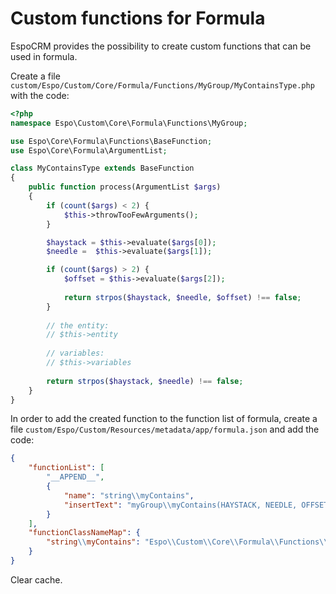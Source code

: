 # Custom functions for Formula

EspoCRM provides the possibility to create custom functions that can be used in formula. 

Create a file `custom/Espo/Custom/Core/Formula/Functions/MyGroup/MyContainsType.php` with the code:

```php
<?php
namespace Espo\Custom\Core\Formula\Functions\MyGroup;

use Espo\Core\Formula\Functions\BaseFunction;
use Espo\Core\Formula\ArgumentList;

class MyContainsType extends BaseFunction
{
    public function process(ArgumentList $args)
    {
        if (count($args) < 2) {
            $this->throwTooFewArguments();
        }

        $haystack = $this->evaluate($args[0]);
        $needle =  $this->evaluate($args[1]);

        if (count($args) > 2) {
            $offset = $this->evaluate($args[2]);
            
            return strpos($haystack, $needle, $offset) !== false;
        }
        
        // the entity:
        // $this->entity
        
        // variables:
        // $this->variables
        
        return strpos($haystack, $needle) !== false;
    }
}
```

In order to add the created function to the function list of formula, create a file `custom/Espo/Custom/Resources/metadata/app/formula.json` and add the code:
```json
{
    "functionList": [
        "__APPEND__",
        {
            "name": "string\\myContains",
            "insertText": "myGroup\\myContains(HAYSTACK, NEEDLE, OFFSET)"
        }
    ],
    "functionClassNameMap": {
        "string\\myContains": "Espo\\Custom\\Core\\Formula\\Functions\\MyGroup\\MyContainsType"
    }
}
```

Clear cache.
